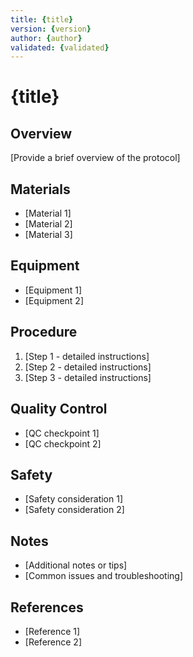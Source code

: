 ```yaml
---
title: {title}
version: {version}
author: {author}
validated: {validated}
---
```


# {title}

## Overview
[Provide a brief overview of the protocol]

## Materials
- [Material 1]
- [Material 2]
- [Material 3]

## Equipment
- [Equipment 1]
- [Equipment 2]

## Procedure
1. [Step 1 - detailed instructions]
2. [Step 2 - detailed instructions]
3. [Step 3 - detailed instructions]

## Quality Control
- [QC checkpoint 1]
- [QC checkpoint 2]

## Safety
- [Safety consideration 1]
- [Safety consideration 2]

## Notes
- [Additional notes or tips]
- [Common issues and troubleshooting]

## References
- [Reference 1]
- [Reference 2]
